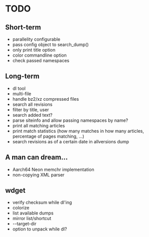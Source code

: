 # TODO

## Short-term
- parallelity configurable
- pass config object to search_dump()
- only print title option
- color commandline option
- check passed namespaces

## Long-term
- dl tool
- multi-file
- handle bz2/xz compressed files
- search all revisions
- filter by title, user
- search added text?
- parse siteinfo and allow passing namespaces by name?
- print all matching articles
- print match statistics (how many matches in how many articles, percentage of pages matching, ...)
- search revisions as of a certain date in allversions dump

## A man can dream...
- Aarch64 Neon memchr implementation
- non-copying XML parser

## wdget
- verify checksum while dl'ing
- colorize
- list available dumps
- mirror list/shortcut
- --target-dir
- option to unpack while dl?